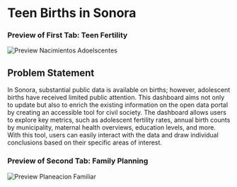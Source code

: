 # Teen Births in Sonora

### Preview of First Tab: Teen Fertility

![Preview Nacimientos Adoelscentes](https://github.com/user-attachments/assets/c5c8f196-f9d4-4f38-882a-818ca5cbc905)

## Problem Statement

In Sonora, substantial public data is available on births; however, adolescent births have received limited public attention. This dashboard aims not only to update but also to enrich the existing information on the open data portal by creating an accessible tool for civil society. The dashboard allows users to explore key metrics, such as adolescent fertility rates, annual birth counts by municipality, maternal health overviews, education levels, and more. With this tool, users can easily interact with the data and draw individual conclusions based on their specific areas of interest.

### Preview of Second Tab: Family Planning

![Preview Planeacion Familiar](https://github.com/user-attachments/assets/69f5c61e-b6e4-4041-a700-c90e07e42de2)
